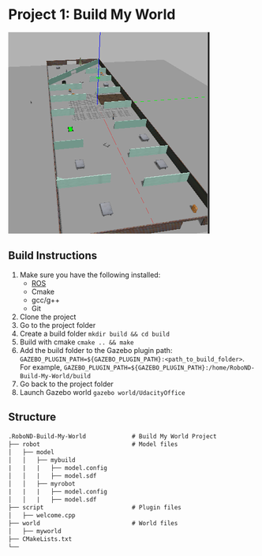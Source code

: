 
# Project 1: Build My World

![Screenshot](VirtualBox_vm_23_08_2020_18_18_39.png)

## Build Instructions
1. Make sure you have the following installed:
   - [ROS](http://wiki.ros.org/ROS/Installation)
   - Cmake
   - gcc/g++
   - Git
2. Clone the project
3. Go to the project folder
4. Create a build folder `mkdir build && cd build`
5. Build with cmake `cmake .. && make`
6. Add the build folder to the Gazebo plugin path: 
`GAZEBO_PLUGIN_PATH=${GAZEBO_PLUGIN_PATH}:<path_to_build_folder>`. For example,
`GAZEBO_PLUGIN_PATH=${GAZEBO_PLUGIN_PATH}:/home/RoboND-Build-My-World/build`
7. Go back to the project folder
8. Launch Gazebo world `gazebo world/UdacityOffice`

## Structure
```
.RoboND-Build-My-World             # Build My World Project 
├── robot                          # Model files 
│   ├── model
│   │   ├── mybuild
|   |   |   ├── model.config
│   │   |   ├── model.sdf
│   │   ├── myrobot
|   |   |   ├── model.config
│   │   |   ├── model.sdf
├── script                         # Plugin files 
│   ├── welcome.cpp
├── world                          # World files
│   ├── myworld
├── CMakeLists.txt
└──   
```
